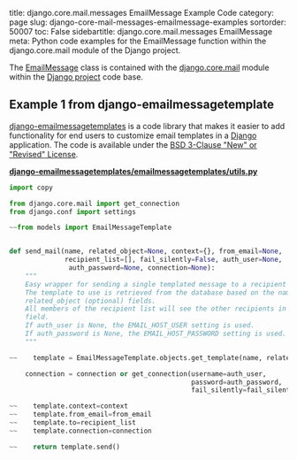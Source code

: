 title: django.core.mail.messages EmailMessage Example Code
category: page
slug: django-core-mail-messages-emailmessage-examples
sortorder: 50007
toc: False
sidebartitle: django.core.mail.messages EmailMessage
meta: Python code examples for the EmailMessage function within the django.core.mail module of the Django project. 


The 
[EmailMessage](https://github.com/django/django/blob/master/django/core/mail/message.py)
class is contained with the 
[django.core.mail](https://github.com/django/django/tree/master/django/core/mail)
module within the [Django project](/django.html) code base. 


## Example 1 from django-emailmessagetemplate
[django-emailmessagetemplates](https://github.com/mcoconnor/django-emailmessagetemplates)
is a code library that makes it easier to add functionality for end users to 
customize email templates in a [Django](/django.html) application. The code
is available under the 
[BSD 3-Clause "New" or "Revised" License](https://github.com/mcoconnor/django-emailmessagetemplates/blob/master/LICENSE).

[**django-emailmessagetemplates/emailmessagetemplates/utils.py**](https://github.com/mcoconnor/django-emailmessagetemplates/blob/master/emailmessagetemplates/utils.py)

```python
import copy

from django.core.mail import get_connection
from django.conf import settings

~~from models import EmailMessageTemplate


def send_mail(name, related_object=None, context={}, from_email=None,
              recipient_list=[], fail_silently=False, auth_user=None,
               auth_password=None, connection=None):
    """
    Easy wrapper for sending a single templated message to a recipient list.  
    The template to use is retrieved from the database based on the name and 
    related_object (optional) fields.
    All members of the recipient list will see the other recipients in the 'To' 
    field.
    If auth_user is None, the EMAIL_HOST_USER setting is used.
    If auth_password is None, the EMAIL_HOST_PASSWORD setting is used.
    """

~~    template = EmailMessageTemplate.objects.get_template(name, related_object)

    connection = connection or get_connection(username=auth_user,
                                              password=auth_password,
                                              fail_silently=fail_silently)

~~    template.context=context
~~    template.from_email=from_email
~~    template.to=recipient_list
~~    template.connection=connection

~~    return template.send()
```
